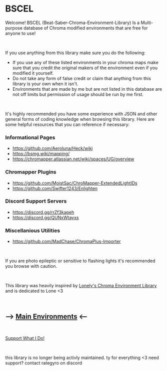 # BSCEL
Welcome! BSCEL (Beat-Saber-Chroma-Environment-Library) Is a Multi-purpose database of Chroma modified environments that are free for anyone to use!

<br>

If you use anything from this library make sure you do the following:
- If you use any of these listed environments in your chroma maps make sure that you credit the original makers of the environment even if you modified it yourself.
- Do not take any form of false credit or claim that anything from this library is your own when it isn't.
- Environments that are made by me but are not listed in this database are not off limits but permission of usage should be run by me first.

<br>

It's highly recommended you have some experience with JSON and other general forms of coding knowledge when browsing this library. Here are some helpful resources that you can reference if necessary:

### Informational Pages
- https://github.com/Aeroluna/Heck/wiki
- https://bsmg.wiki/mapping/
- https://chromapper.atlassian.net/wiki/spaces/UG/overview
### Chromapper Plugins
- https://github.com/MoistSac/ChroMapper-ExtendedLightIDs
- https://github.com/Swifter1243/Enlighten
### Discord Support Servers
- https://discord.gg/rrZf3kapeh
- https://discord.gg/QUNxWtayxs
### Miscellanious Utilities
- https://github.com/MadChase/ChromaPlus-Importer

<br>

If you are photo epileptic or sensitive to flashing lights it's recommended you browse with caution.

<br>

This library was heavily inspired by [Lonely's Chroma Environment Library](https://github.com/LonelyCen/Chroma-Environments) and is dedicated to Lone <3

<br>

## --> [Main Environments](https://github.com/Phoenix-BS/BSCEL/tree/main/Main%20Environments) <--

<br>

[Support What I Do!](https://ko-fi.com/phoenixbs)

<br>

this library is no longer being activly maintained. ty for everything <3
need support? contact rategyro on discord